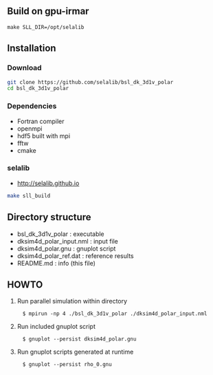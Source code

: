 ## Build on gpu-irmar

```
make SLL_DIR=/opt/selalib
```

## Installation

### Download
```bash
git clone https://github.com/selalib/bsl_dk_3d1v_polar
cd bsl_dk_3d1v_polar
```

### Dependencies
   - Fortran compiler
   - openmpi
   - hdf5 built with mpi
   - fftw
   - cmake

### selalib
   - http://selalib.github.io
   
   ```bash
   make sll_build
   ```

## Directory structure

  - bsl_dk_3d1v_polar         : executable
  - dksim4d_polar_input.nml   : input file
  - dksim4d_polar.gnu         : gnuplot script
  - dksim4d_polar_ref.dat     : reference results
  - README.md                 : info (this file)

## HOWTO

  1. Run parallel simulation within directory
  ~~~
       $ mpirun -np 4 ./bsl_dk_3d1v_polar ./dksim4d_polar_input.nml
  ~~~
  
  2. Run included gnuplot script
  ~~~
       $ gnuplot --persist dksim4d_polar.gnu
  ~~~
  
  3. Run gnuplot scripts generated at runtime
  ~~~
       $ gnuplot --persist rho_0.gnu
  ~~~
  
